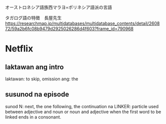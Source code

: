 オーストロネシア語族西マラヨ=ポリネシア語派の言語

タガログ語の特徴　長屋先生
https://researchmap.jp/multidatabases/multidatabase_contents/detail/260872/59a2b6fc08b9479d2925026286d4f603?frame_id=790968



# Netflix
## laktawan ang intro
laktawan: to skip, omission
ang: the
## susunod na episode
sunod N: next, the one following, the continuation
na LINKER: particle used between adjective and noun or noun and adjective when the first word to be linked ends in a consonant.


